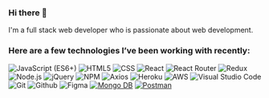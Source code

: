 ### Hi there 👋

I'm a full stack web developer who is passionate about web development.
### Here are a few technologies I’ve been working with recently:
![JavaScript (ES6+)](https://img.shields.io/badge/javascript_(ES6+)-%23323320.svg?style=for-the-badge&logo=javascript&logoColor=%23F7DF1E)
![HTML5](https://img.shields.io/badge/html5-%23E34F26.svg?style=for-the-badge&logo=html5&logoColor=white)
![CSS](https://img.shields.io/badge/css3-%230769AD.svg?style=for-the-badge&logo=css3&logoColor=white)
![React](https://img.shields.io/badge/React-%2320232a?style=for-the-badge&logo=react&logoColor=%2361DAFB)
![React Router](https://img.shields.io/badge/React_Router-CA4245?style=for-the-badge&logo=react-router&logoColor=white)
![Redux](https://img.shields.io/badge/Redux-blueviolet?style=for-the-badge&logo=redux&logoColor=white)
![Node.js](https://img.shields.io/badge/node.js-336633?style=for-the-badge&logo=node.js&logoColor=white)
![jQuery](https://img.shields.io/badge/jquery-0769ad?style=for-the-badge&logo=jquery&logoColor=white)
![NPM](https://img.shields.io/badge/NPM-100000?style=for-the-badge&logo=npm&logoColor=white)
![Axios](https://img.shields.io/badge/Axios-red?style=for-the-badge&logo=axios&logoColor=white)
![Heroku](https://img.shields.io/badge/heroku-%23430098.svg?style=for-the-badge&logo=heroku&logoColor=white) 
![AWS](https://img.shields.io/badge/AWS-%23FF9900.svg?style=for-the-badge&logo=amazon-aws&logoColor=white) 
![Visual Studio Code](https://img.shields.io/badge/Visual%20Studio%20Code-0078d7.svg?style=for-the-badge&logo=visual-studio-code&logoColor=white)
![Git](https://img.shields.io/badge/Git-E95420?style=for-the-badge&logo=git&logoColor=white)
![Github](https://img.shields.io/badge/GitHub-100000?style=for-the-badge&logo=github&logoColor=white)
![Figma](https://img.shields.io/badge/figma-%23F24E1E.svg?style=for-the-badge&logo=figma&logoColor=white)
<a target="_blank" rel="noopener noreferrer" href="https://camo.githubusercontent.com/72e92f69f36703548704a9eeda2a9889c2756b5e08f01a9aec6e658c148d014e/68747470733a2f2f696d672e736869656c64732e696f2f62616467652f4d6f6e676f44422d3445413934423f7374796c653d666f722d7468652d6261646765266c6f676f3d6d6f6e676f6462266c6f676f436f6c6f723d7768697465"><img src="https://camo.githubusercontent.com/72e92f69f36703548704a9eeda2a9889c2756b5e08f01a9aec6e658c148d014e/68747470733a2f2f696d672e736869656c64732e696f2f62616467652f4d6f6e676f44422d3445413934423f7374796c653d666f722d7468652d6261646765266c6f676f3d6d6f6e676f6462266c6f676f436f6c6f723d7768697465" alt="Mongo DB" data-canonical-src="https://img.shields.io/badge/MongoDB-4EA94B?style=for-the-badge&amp;logo=mongodb&amp;logoColor=white" style="max-width: 100%;"></a>
<a target="_blank" rel="noopener noreferrer" href="https://camo.githubusercontent.com/3f0e26b0951bab845a1bb9a7198ecca0da272e462921b6edd85879f3673b6927/68747470733a2f2f696d672e736869656c64732e696f2f62616467652f506f73746d616e2d4646364333373f7374796c653d666f722d7468652d6261646765266c6f676f3d706f73746d616e266c6f676f436f6c6f723d7768697465"><img src="https://camo.githubusercontent.com/3f0e26b0951bab845a1bb9a7198ecca0da272e462921b6edd85879f3673b6927/68747470733a2f2f696d672e736869656c64732e696f2f62616467652f506f73746d616e2d4646364333373f7374796c653d666f722d7468652d6261646765266c6f676f3d706f73746d616e266c6f676f436f6c6f723d7768697465" alt="Postman" data-canonical-src="https://img.shields.io/badge/Postman-FF6C37?style=for-the-badge&amp;logo=postman&amp;logoColor=white" style="max-width: 100%;"></a>

<!--
**VadimIshkarin/VadimIshkarin** is a ✨ _special_ ✨ repository because its `README.md` (this file) appears on your GitHub profile.

Here are some ideas to get you started:

- 🔭 I’m currently working on ...
- 🌱 I’m currently learning ...
- 👯 I’m looking to collaborate on ...
- 🤔 I’m looking for help with ...
- 💬 Ask me about ...
- 📫 How to reach me: ...
- 😄 Pronouns: ...
- ⚡ Fun fact: ...
![Netlify](https://img.shields.io/badge/netlify-%23000000.svg?style=for-the-badge&logo=netlify&logoColor=#00C7B7)
-->
